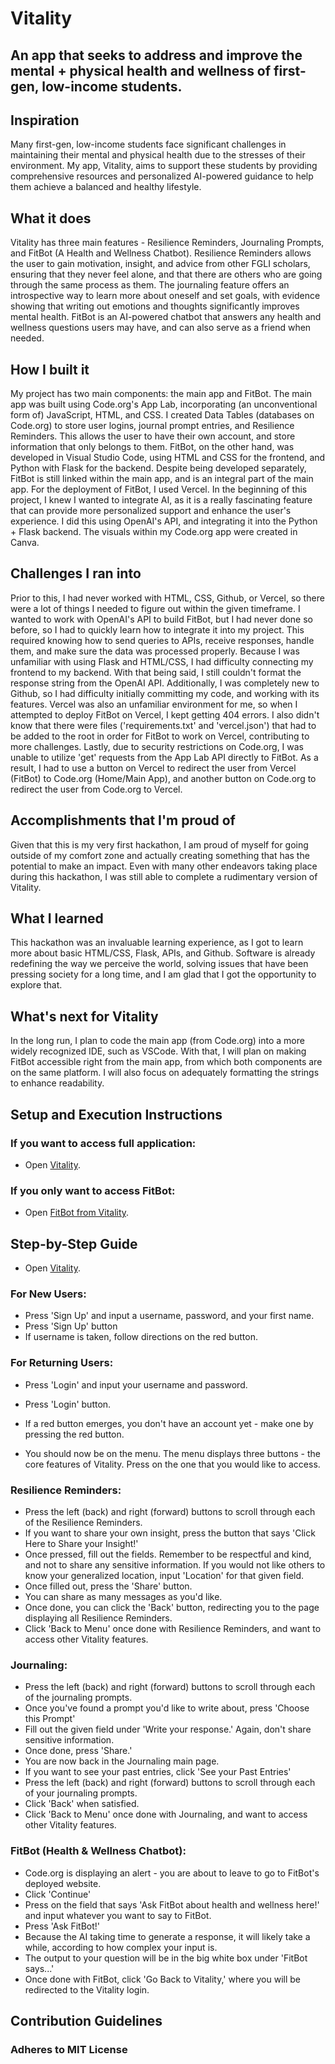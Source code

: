 # Vitality
## An app that seeks to address and improve the mental + physical health and wellness of first-gen, low-income students.

## Inspiration
Many first-gen, low-income students face significant challenges in maintaining their mental and physical health due to the stresses of their environment. My app, Vitality, aims to support these students by providing comprehensive resources and personalized AI-powered guidance to help them achieve a balanced and healthy lifestyle.

## What it does
Vitality has three main features - Resilience Reminders, Journaling Prompts, and FitBot (A Health and Wellness Chatbot). Resilience Reminders allows the user to gain motivation, insight, and advice from other FGLI scholars, ensuring that they never feel alone, and that there are others who are going through the same process as them. The journaling feature offers an introspective way to learn more about oneself and set goals, with evidence showing that writing out emotions and thoughts significantly improves mental health. FitBot is an AI-powered chatbot that answers any health and wellness questions users may have, and can also serve as a friend when needed.

## How I built it
My project has two main components: the main app and FitBot. The main app was built using Code.org's App Lab, incorporating (an unconventional form of) JavaScript, HTML, and CSS. I created Data Tables (databases on Code.org) to store user logins, journal prompt entries, and Resilience Reminders. This allows the user to have their own account, and store information that only belongs to them. FitBot, on the other hand, was developed in Visual Studio Code, using HTML and CSS for the frontend, and Python with Flask for the backend. Despite being developed separately, FitBot is still linked within the main app, and is an integral part of the main app. For the deployment of FitBot, I used Vercel. In the beginning of this project, I knew I wanted to integrate AI, as it is a really fascinating feature that can provide more personalized support and enhance the user's experience. I did this using OpenAI's API, and integrating it into the Python + Flask backend. The visuals within my Code.org app were created in Canva.

## Challenges I ran into
Prior to this, I had never worked with HTML, CSS, Github, or Vercel, so there were a lot of things I needed to figure out within the given timeframe. I wanted to work with OpenAI's API to build FitBot, but I had never done so before, so I had to quickly learn how to integrate it into my project. This required knowing how to send queries to APIs, receive responses, handle them, and make sure the data was processed properly. Because I was unfamiliar with using Flask and HTML/CSS, I had difficulty connecting my frontend to my backend. With that being said, I still couldn't format the response string from the OpenAI API. Additionally, I was completely new to Github, so I had difficulty initially committing my code, and working with its features. Vercel was also an unfamiliar environment for me, so when I attempted to deploy FitBot on Vercel, I kept getting 404 errors. I also didn't know that there were files ('requirements.txt' and 'vercel.json') that had to be added to the root in order for FitBot to work on Vercel, contributing to more challenges. Lastly, due to security restrictions on Code.org, I was unable to utilize 'get' requests from the App Lab API directly to FitBot. As a result, I had to use a button on Vercel to redirect the user from Vercel (FitBot) to Code.org (Home/Main App), and another button on Code.org to redirect the user from Code.org to Vercel.

## Accomplishments that I'm proud of
Given that this is my very first hackathon, I am proud of myself for going outside of my comfort zone and actually creating something that has the potential to make an impact. Even with many other endeavors taking place during this hackathon, I was still able to complete a rudimentary version of Vitality. 

## What I learned
This hackathon was an invaluable learning experience, as I got to learn more about basic HTML/CSS, Flask, APIs, and Github. Software is already redefining the way we perceive the world, solving issues that have been pressing society for a long time, and I am glad that I got the opportunity to explore that. 

## What's next for Vitality
In the long run, I plan to code the main app (from Code.org) into a more widely recognized IDE, such as VSCode. With that, I will plan on making FitBot accessible right from the main app, from which both components are on the same platform. I will also focus on adequately formatting the strings to enhance readability.

## Setup and Execution Instructions
### If you want to access full application:
- Open [Vitality](https://studio.code.org/projects/applab/ljZPuAhwnTlv6uABOYfYiQgTaAGgSZdRAciUTpOX3s8).
### If you only want to access FitBot:
- Open [FitBot from Vitality](https://vitality-fitbot.vercel.app/).
  
## Step-by-Step Guide
- Open [Vitality](https://studio.code.org/projects/applab/ljZPuAhwnTlv6uABOYfYiQgTaAGgSZdRAciUTpOX3s8).
### For New Users:
- Press 'Sign Up' and input a username, password, and your first name.
- Press 'Sign Up' button
- If username is taken, follow directions on the red button.
### For Returning Users:
- Press 'Login' and input your username and password.
- Press 'Login' button.
- If a red button emerges, you don't have an account yet - make one by pressing the red button.
  
- You should now be on the menu. The menu displays three buttons - the core features of Vitality. Press on the one that you would like to access.
### Resilience Reminders:
- Press the left (back) and right (forward) buttons to scroll through each of the Resilience Reminders.
- If you want to share your own insight, press the button that says 'Click Here to Share your Insight!'
- Once pressed, fill out the fields. Remember to be respectful and kind, and not to share any sensitive information. If you would not like others to know your generalized location, input 'Location' for that given field.
- Once filled out, press the 'Share' button.
- You can share as many messages as you'd like.
- Once done, you can click the 'Back' button, redirecting you to the page displaying all Resilience Reminders.
- Click 'Back to Menu' once done with Resilience Reminders, and want to access other Vitality features.
### Journaling:
- Press the left (back) and right (forward) buttons to scroll through each of the journaling prompts.
- Once you've found a prompt you'd like to write about, press 'Choose this Prompt'
- Fill out the given field under 'Write your response.' Again, don't share sensitive information.
- Once done, press 'Share.'
- You are now back in the Journaling main page.
- If you want to see your past entries, click 'See your Past Entries'
- Press the left (back) and right (forward) buttons to scroll through each of your journaling prompts.
- Click 'Back' when satisfied.
- Click 'Back to Menu' once done with Journaling, and want to access other Vitality features.
### FitBot (Health & Wellness Chatbot):
- Code.org is displaying an alert - you are about to leave to go to FitBot's deployed website.
- Click 'Continue'
- Press on the field that says 'Ask FitBot about health and wellness here!' and input whatever you want to say to FitBot.
- Press 'Ask FitBot!'
- Because the AI taking time to generate a response, it will likely take a while, according to how complex your input is.
- The output to your question will be in the big white box under 'FitBot says...'
- Once done with FitBot, click 'Go Back to Vitality,' where you will be redirected to the Vitality login.

## Contribution Guidelines
### Adheres to MIT License


  
